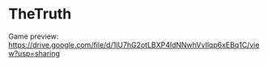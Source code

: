# TheTruth
Game preview: https://drive.google.com/file/d/1lU7hG2otLBXP4ldNNwhVvIlqp6xEBq1C/view?usp=sharing
